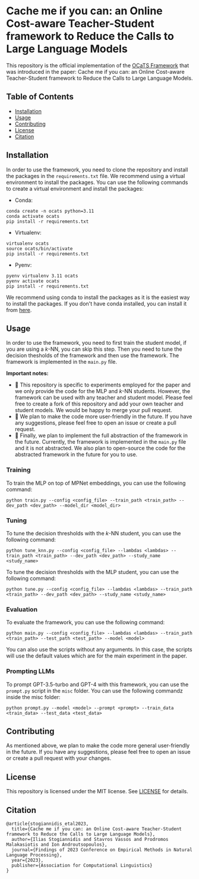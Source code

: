 # Cache me if you can: an Online Cost-aware Teacher-Student framework to Reduce the Calls to Large Language Models
This repository is the official implementation of the [OCaTS Framework](https://arxiv.org/abs/2310.13395) that was introduced in the paper: Cache me if you can: an Online Cost-aware Teacher-Student framework to Reduce the Calls to Large Language Models.

## Table of Contents

- [Installation](#installation)
- [Usage](#usage)
- [Contributing](#contributing)
- [License](#license)
- [Citation](#citation)

## Installation

In order to use the framework, you need to clone the repository and
install the packages in the `requirements.txt` file. We recommend using a virtual environment to install the packages. You can use the following commands to create a virtual environment and install the packages:

* Conda:
```setup
conda create -n ocats python=3.11
conda activate ocats
pip install -r requirements.txt
```

* Virtualenv:
```setup
virtualenv ocats
source ocats/bin/activate
pip install -r requirements.txt
```

* Pyenv:
```setup
pyenv virtualenv 3.11 ocats
pyenv activate ocats
pip install -r requirements.txt
```

We recommend using conda to install the packages as it is the easiest way to install the packages. If you don't have conda installed, you can install it from [here](https://docs.conda.io/en/latest/miniconda.html).

## Usage
In order to use the framework, you need to first train the student model, if you are using a $k$-NN, you can skip this step. Then you need to tune the decision thesholds of the framework and then use the framework. The framework is implemented in the `main.py` file.

**Important notes:**
* 🚩 This repository is specific to experiments employed for the paper and we only provide the code for the MLP and $k$-NN students. However, the framework can be used with any teacher and student model. Please feel free to create a fork of this repository and add your own teacher and student models. We would be happy to merge your pull request.
* 🚩 We plan to make the code more user-friendly in the future. If you have any suggestions, please feel free to open an issue or create a pull request.
* 🚩 Finally, we plan to implement the full abstraction of the framework in the future. Currently, the framework is implemented in the `main.py` file and it is not abstracted. We also plan to open-source the code for the abstracted framework in the future for you to use.

### Training
To train the MLP on top of MPNet embeddings, you can use the following command:
```train
python train.py --config <config_file> --train_path <train_path> --dev_path <dev_path> --model_dir <model_dir> 
```

### Tuning
To tune the decision thresholds with the $k$-NN student, you can use the following command:
```tune
python tune_knn.py --config <config_file> --lambdas <lambdas> --train_path <train_path> --dev_path <dev_path> --study_name <study_name> 
```
To tune the decision thresholds with the MLP student, you can use the following command:
```tune
python tune.py --config <config_file> --lambdas <lambdas> --train_path <train_path> --dev_path <dev_path> --study_name <study_name> 
```

### Evaluation
To evaluate the framework, you can use the following command:
```eval
python main.py --config <config_file> --lambdas <lambdas> --train_path <train_path> --test_path <test_path> --model <model> 
```

You can also use the scripts without any arguments. In this case, the scripts will use the default values which are for the main experiment in the paper. 

### Prompting LLMs
To prompt GPT-3.5-turbo and GPT-4 with this framework, you can use the `prompt.py` script in the `misc` folder. You can use the following commandz inside the misc folder:
```prompt
python prompt.py --model <model> --prompt <prompt> --train_data <train_data> --test_data <test_data> 
```

## Contributing

As mentioned above, we plan to make the code more general user-friendly in the future. If you have any suggestions, please feel free to open an issue or create a pull request with your changes.

## License

This repository is licensed under the MIT license. See [LICENSE](LICENSE) for details.

## Citation

```
@article{stogiannidis_etal2023,
  title={Cache me if you can: an Online Cost-aware Teacher-Student framework to Reduce the Calls to Large Language Models},
  author={Ilias Stogiannidis and Stavros Vassos and Prodromos Malakasiotis and Ion Androutsopoulos},
  journal={Findings of 2023 Conference on Empirical Methods in Natural Language Processing},
  year={2023},
  publisher={Association for Computational Linguistics}
}
```